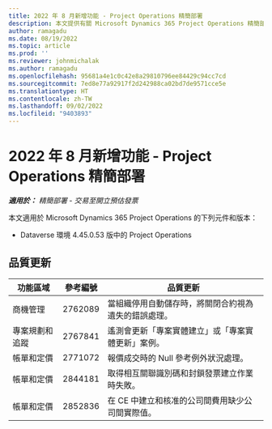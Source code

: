 ```yaml
---
title: 2022 年 8 月新增功能 - Project Operations 精簡部署
description: 本文提供有關 Microsoft Dynamics 365 Project Operations 精簡部署在 2022 年 8 月發行版本中，所提供之品質更新的資訊。
author: ramagadu
ms.date: 08/19/2022
ms.topic: article
ms.prod: ''
ms.reviewer: johnmichalak
ms.author: ramagadu
ms.openlocfilehash: 95681a4e1c0c42e8a29810796ee84429c94cc7cd
ms.sourcegitcommit: 7ed8e77a92917f2d242988ca02bd7de9571cce5e
ms.translationtype: HT
ms.contentlocale: zh-TW
ms.lasthandoff: 09/02/2022
ms.locfileid: "9403893"
---
```

# <a name="whats-new-august-2022---project-operations-lite-deployment"></a>2022 年 8 月新增功能 - Project Operations 精簡部署

_**適用於：** 精簡部署 - 交易至開立預估發票_

本文適用於 Microsoft Dynamics 365 Project Operations 的下列元件和版本：

- Dataverse 環境 4.45.0.53 版中的 Project Operations

## <a name="quality-updates"></a>品質更新

| 功能區域 | 參考編號 | 品質更新 |
| --- | --- | --- |
|   商機管理 | 2762089 | 當組織停用自動儲存時，將關閉合約視為遺失的錯誤處理。|
|專案規劃和追蹤 | 2767841 | 遙測會更新「專案實體建立」或「專案實體更新」案例。|
|帳單和定價 | 2771072 | 報價成交時的 Null 參考例外狀況處理。|
|帳單和定價 | 2844181 |取得相互關聯識別碼和封鎖發票建立作業時失敗。|
|帳單和定價 | 2852836 | 在 CE 中建立和核准的公司間費用缺少公司間實際值。|
